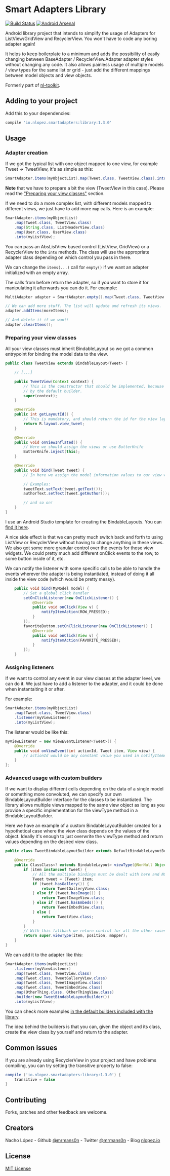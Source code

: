 Smart Adapters Library
======================

[![Build Status](https://travis-ci.org/mrmans0n/smart-adapters.svg?branch=master)](https://travis-ci.org/mrmans0n/smart-adapters) [![Android Arsenal](https://img.shields.io/badge/Android%20Arsenal-smart--adapters-green.svg?style=flat)](https://android-arsenal.com/details/1/1967)

Android library project that intends to simplify the usage of Adapters for ListView/GridView and RecyclerView. You won't have to code any boring adapter again!

It helps to keep boilerplate to a minimum and adds the possibility of easily changing between BaseAdapter / RecyclerView.Adapter adapter styles without changing any code. It also allows painless usage of multiple models / view types for the same list or grid - just add the different mappings between model objects and view objects.

Formerly part of [nl-toolkit](https://github.com/mrmans0n/nl-toolkit).

Adding to your project
----------------------

Add this to your dependencies:

```groovy
compile 'io.nlopez.smartadapters:library:1.3.0'
```

Usage
-----

### Adapter creation

If we got the typical list with one object mapped to one view, for example Tweet -> TweetView, it's as simple as this:

```java
SmartAdapter.items(myObjectList).map(Tweet.class, TweetView.class).into(myListView);
```

**Note** that we have to prepare a bit the view (TweetView in this case). Please read the ["Preparing your view classes"](#preparing-your-view-classes) section.

If we need to do a more complex list, with different models mapped to different views, we just have to add more `map` calls. Here is an example:

```java
SmartAdapter.items(myObjectList)
    .map(Tweet.class, TweetView.class)
    .map(String.class, ListHeaderView.class)
    .map(User.class, UserView.class)
    .into(myListView);
```

You can pass an AbsListView based control (ListView, GridView) or a RecyclerView to the `into` methods. The class will use the appropriate adapter class depending on which control you pass in there.

We can change the `items(...)` call for `empty()` if we want an adapter initialized with an empty array.

The calls from before return the adapter, so if you want to store it for manipulating it afterwards you can do it. For example:

```java
MultiAdapter adapter = SmartAdapter.empty().map(Tweet.class, TweetView.class).into(myListView);

// We can add more stuff. The list will update and refresh its views.
adapter.addItems(moreItems);

// And delete it if we want!
adapter.clearItems();
```

### Preparing your view classes

All your view classes must inherit BindableLayout<YourModelClass> so we got a common entrypoint for binding the model data to the view.

```java
public class TweetView extends BindableLayout<Tweet> {

    // [...]

    public TweetView(Context context) {
        // This is the constructor that should be implemented, because it's the one used internally
        // by the default builder.
        super(context);
    }

    @Override
    public int getLayoutId() {
        // This is mandatory, and should return the id for the view layout of this view
        return R.layout.view_tweet;
    }

    @Override
    public void onViewInflated() {
        // Here we should assign the views or use ButterKnife
        ButterKnife.inject(this);
    }

    @Override
    public void bind(Tweet tweet) {
        // In here we assign the model information values to our view widgets

        // Examples:
        tweetText.setText(tweet.getText());
        authorText.setText(tweet.getAuthor());

        // and so on!
    }
}
```

I use an Android Studio template for creating the BindableLayouts. You can [find it here](https://gist.github.com/mrmans0n/0999fafdc1dd563411fd).

A nice side effect is that we can pretty much switch back and forth to using ListView or RecyclerView without having to change anything in these views. We also got some more granular control over the events for those view widgets. We could pretty much add different onClick events to the row, to some button inside of it, etc.

We can notify the listener with some specific calls to be able to handle the events wherever the adapter is being instantiated, instead of doing it all inside the view code (which would be pretty messy).

```java
    public void bind(MyModel model) {
        // Set a global click handler
        setOnClickListener(new OnClickListener() {
            @Override
            public void onClick(View v) {
                notifyItemAction(ROW_PRESSED);
            }
        });
        favoriteButton.setOnClickListener(new OnClickListener() {
            @Override
            public void onClick(View v) {
                notifyItemAction(FAVORITE_PRESSED);
            }
        });
    }
```

### Assigning listeners

If we want to control any event in our view classes at the adapter level, we can do it. We just have to add a listener to the adapter, and it could be done when instantaiting it or after.

For example:

```java
SmartAdapter.items(myObjectList)
    .map(Tweet.class, TweetView.class)
    .listener(myViewListener)
    .into(myListView);
```

The listener would be like this:

```java
myViewListener = new ViewEventListener<Tweet>() {
    @Override
    public void onViewEvent(int actionId, Tweet item, View view) {
        // actionId would be any constant value you used in notifyItemAction.
    }
};
```

### Advanced usage with custom builders

If we want to display different cells depending on the data of a single model or something more convoluted, we can specify our own BindableLayoutBuilder interface for the classes to be instantiated. The library allows multiple views mapped to the same view object as long as you provide a specific implementation for the viewType method in a BindableLayoutBuilder.

Here we have an example of a custom BindableLayoutBuilder created for a hypothetical case where the view class depends on the values of the object. Ideally it's enough to just overwrite the viewType method and return values depending on the desired view class.

```java
public class TweetBindableLayoutBuilder extends DefaultBindableLayoutBuilder {

    @Override
    public ClassClass<? extends BindableLayout> viewType(@NonNull Object item, int position, Mapper mapper) {
        if (item instanceof Tweet) {
            // All the multiple bindings must be dealt with here and NOT get into the fallback
            Tweet tweet = (Tweet) item;
            if (tweet.hasGallery()) {
                return TweetGalleryView.class;
            } else if (tweet.hasImage()) {
                return TweetImageView.class;
            } else if (tweet.hasEmbeds()) {
                return TweetEmbedView.class;
            } else {
                return TweetView.class;
            }
        }
        // With this fallback we return control for all the other cases to be handled as the default use.
        return super.viewType(item, position, mapper);
    }
}

```

We can add it to the adapter like this:

```java
SmartAdapter.items(myObjectList)
    .listener(myViewListener)
    .map(Tweet.class, TweetView.class)
    .map(Tweet.class, TweetGalleryView.class)
    .map(Tweet.class, TweetImageView.class)
    .map(Tweet.class, TweetEmbedView.class)
    .map(OtherThing.class, OtherThingView.class)
    .builder(new TweetBindableLayoutBuilder())
    .into(myListView);
```

You can check more examples [in the default builders included with the library](https://github.com/mrmans0n/smart-adapters/tree/master/library/src/main/java/io/nlopez/smartadapters/builders). 

The idea behind the builders is that you can, given the object and its class, create the view class by yourself and return to the adapter.

Common issues
-------------

If you are already using RecyclerView in your project and have problems compiling, you can try setting the transitive property to false:

```groovy
compile ('io.nlopez.smartadapters:library:1.3.0') {
    transitive = false
}
```

Contributing
------------
Forks, patches and other feedback are welcome.

Creators
--------

Nacho López - Github [@mrmans0n](https://github.com/mrmans0n) - Twitter [@mrmans0n](https://twitter.com/mrmans0n) - Blog [nlopez.io](http://nlopez.io)

License
-------

[MIT License](LICENSE)
